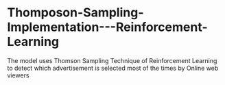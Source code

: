 # Thomposon-Sampling-Implementation---Reinforcement-Learning
The model uses Thomson Sampling Technique of Reinforcement Learning to detect which advertisement is selected most of the times by Online web viewers
